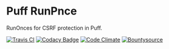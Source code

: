 # Puff RunPnce

RunOnces for CSRF protection in Puff.

[![Travis CI](https://api.travis-ci.org/eustasy/puff-runonce.svg?branch=master)](https://travis-ci.org/eustasy/puff-runonce)
[![Codacy Badge](https://api.codacy.com/project/badge/Grade/5f4e6aa9480e4bccaa77b16c3e0aa280)](https://www.codacy.com/app/eustasy/puff-runonce)
[![Code Climate](https://codeclimate.com/github/eustasy/puff-runonce/badges/gpa.svg)](https://codeclimate.com/github/eustasy/puff-runonce)
[![Bountysource](https://www.bountysource.com/badge/tracker?tracker_id=26540073)](https://www.bountysource.com/teams/eustasy/issues?tracker_ids=26540073)
